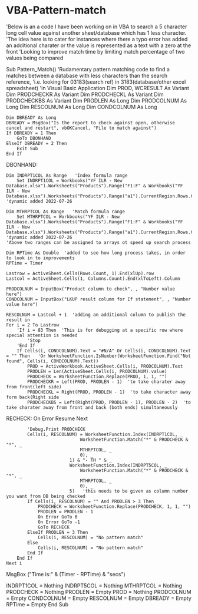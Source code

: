 # VBA-Pattern-match
'Below is an a code I have been working on in VBA to search a 5 character long cell value against another sheet/database which has 1 less character.
'The idea here is to cater for instances where there a typo error has added an additional charater or the value is represented as a text with a zero at the front
'Looking to improve match time by limiting match percentage of two values being compared

Sub Pattern_Match()
    'Rudamentary pattern matching code to find a matches between a database with less characters than the search reference,
    'i.e. looking for 03183(search ref) in 3183(database/other excel spreadsheet)
    'in Visual Basic Application
    Dim PROD, WCRESULT As Variant
    Dim PRODCHECKR As Variant
    Dim PRODCHECKL As Variant
    Dim PRODCHECKBS As Variant
    Dim PRODLEN As Long
    Dim PRODCOLNUM As Long
    Dim RESCOLNUM As Long
    Dim CONDCOLNUM As Long
    
    Dim DBREADY As Long
    DBREADY = MsgBox("Is the report to check against open, otherwise cancel and restart", vbOKCancel, "File to match against")
    If DBREADY = 1 Then
        GoTo DBONHAND
    ElseIf DBREADY = 2 Then
        Exit Sub
    End If
DBONHAND:
    
    Dim INDRPT1COL As Range   'Index formula range
        Set INDRPT1COL = Workbooks("YF ILR - New Database.xlsx").Worksheets("Products").Range("F1:F" & Workbooks("YF ILR - New Database.xlsx").Worksheets("Products").Range("a1").CurrentRegion.Rows.Count)  'dynamic added 2022-07-26

    Dim MTHRPTCOL As Range   'Match formula range
        Set MTHRPTCOL = Workbooks("YF ILR - New Database.xlsx").Worksheets("Products").Range("F1:F" & Workbooks("YF ILR - New Database.xlsx").Worksheets("Products").Range("a1").CurrentRegion.Rows.Count)   'dynamic added 2022-07-26
    'Above two ranges can be assigned to arrays ot speed up search process
    
    Dim RPTime As Double  'added to see how long process takes, in order to look in to improvements
    RPTime = Timer
    
    Lastrow = ActiveSheet.Cells(Rows.Count, 1).End(xlUp).row
    Lastcol = ActiveSheet.Cells(1, Columns.Count).End(xlToLeft).Column
    
    PRODCOLNUM = InputBox("Product column to check", , "Number value here")
    CONDCOLNUM = InputBox("LKUP result column for If statement", , "Number value here")
    
    RESCOLNUM = Lastcol + 1  'adding an additional column to publish the result in
    For i = 2 To Lastrow
        'If i = 83 Then  'This is for debugging at a specific row where special attention is needed
            'Stop
        'End If
        If Cells(i, CONDCOLNUM).Text = "#N/A" Or Cells(i, CONDCOLNUM).Text = "" Then   'Or WorksheetFunction.IsNumber(WorksheetFunction.Find("Not found", Cells(i, CONDCOLNUM).Text))
            PROD = ActiveWorkbook.ActiveSheet.Cells(i, PRODCOLNUM).Text
            PRODLEN = Len(ActiveSheet.Cells(i, PRODCOLNUM).value)
            PRODCHECK = WorksheetFunction.Replace(PROD, 1, 1, "")
            PRODCHECKR = Left(PROD, PRODLEN - 1)  'to take charater away from front(left side)
            PRODCHECKL = Right(PROD, PRODLEN - 1)  'to take character away form back(Right side
            PRODCHECKBS = Left(Right(PROD, PRODLEN - 1), PRODLEN - 2)  'to take charater away from front and back (both ends) simultaneously
RECHECK:
            On Error Resume Next
            
            'Debug.Print PRODCHECK
            Cells(i, RESCOLNUM) = WorksheetFunction.Index(INDRPT1COL, _
                                WorksheetFunction.Match("*" & PRODCHECK & "*", _
                                MTHRPTCOL, _
                                0), _
                            1) & "- TH " & _
                            WorksheetFunction.Index(INDRPT5COL, _
                                WorksheetFunction.Match("*" & PRODCHECK & "*", _
                                MTHRPTCOL, _
                                0), _
                            5)   'this needs to be given as column number you want from DB being checked
            If Cells(i, RESCOLNUM) = "" And PRODLEN > 3 Then
                PRODCHECK = WorksheetFunction.Replace(PRODCHECK, 1, 1, "")
                PRODLEN = PRODLEN - 1
                On Error GoTo 0
                On Error GoTo -1
                GoTo RECHECK
            ElseIf PRODLEN = 3 Then
                Cells(i, RESCOLNUM) = "No pattern match"
            Else
                Cells(i, RESCOLNUM) = "No pattern match"
            End If
        End If
    Next i
MsgBox ("Time is:" & (Timer - RPTime) & "secs")

INDRPT1COL = Nothing
INDRPT5COL = Nothing
MTHRPTCOL = Nothing
PRODCHECK = Nothing
PRODLEN = Empty
PROD = Nothing
PRODCOLNUM = Empty
CONDCOLNUM = Empty
RESCOLNUM = Empty
DBREADY = Empty
RPTime = Empty
End Sub
